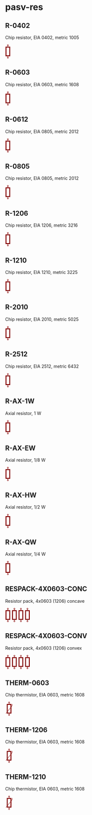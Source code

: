# pasv-res

## R-0402
Chip resistor, EIA 0402, metric 1005

![R-0402__1__1](/images/pasv-res__R-0402__1__1.png?raw=true) 

## R-0603
Chip resistor, EIA 0603, metric 1608

![R-0603__1__1](/images/pasv-res__R-0603__1__1.png?raw=true) 

## R-0612
Chip resistor, EIA 0805, metric 2012

![R-0612__1__1](/images/pasv-res__R-0612__1__1.png?raw=true) 

## R-0805
Chip resistor, EIA 0805, metric 2012

![R-0805__1__1](/images/pasv-res__R-0805__1__1.png?raw=true) 

## R-1206
Chip resistor, EIA 1206, metric 3216

![R-1206__1__1](/images/pasv-res__R-1206__1__1.png?raw=true) 

## R-1210
Chip resistor, EIA 1210, metric 3225

![R-1210__1__1](/images/pasv-res__R-1210__1__1.png?raw=true) 

## R-2010
Chip resistor, EIA 2010, metric 5025

![R-2010__1__1](/images/pasv-res__R-2010__1__1.png?raw=true) 

## R-2512
Chip resistor, EIA 2512, metric 6432

![R-2512__1__1](/images/pasv-res__R-2512__1__1.png?raw=true) 

## R-AX-1W
Axial resistor, 1 W

![R-AX-1W__1__1](/images/pasv-res__R-AX-1W__1__1.png?raw=true) 

## R-AX-EW
Axial resistor, 1/8 W

![R-AX-EW__1__1](/images/pasv-res__R-AX-EW__1__1.png?raw=true) 

## R-AX-HW
Axial resistor, 1/2 W

![R-AX-HW__1__1](/images/pasv-res__R-AX-HW__1__1.png?raw=true) 

## R-AX-QW
Axial resistor, 1/4 W

![R-AX-QW__1__1](/images/pasv-res__R-AX-QW__1__1.png?raw=true) 

## RESPACK-4X0603-CONC
Resistor pack, 4x0603 (1206) concave

![RESPACK-4X0603-CONC__1__1](/images/pasv-res__RESPACK-4X0603-CONC__1__1.png?raw=true) 
![RESPACK-4X0603-CONC__2__1](/images/pasv-res__RESPACK-4X0603-CONC__2__1.png?raw=true) 
![RESPACK-4X0603-CONC__3__1](/images/pasv-res__RESPACK-4X0603-CONC__3__1.png?raw=true) 
![RESPACK-4X0603-CONC__4__1](/images/pasv-res__RESPACK-4X0603-CONC__4__1.png?raw=true) 

## RESPACK-4X0603-CONV
Resistor pack, 4x0603 (1206) convex

![RESPACK-4X0603-CONV__1__1](/images/pasv-res__RESPACK-4X0603-CONV__1__1.png?raw=true) 
![RESPACK-4X0603-CONV__2__1](/images/pasv-res__RESPACK-4X0603-CONV__2__1.png?raw=true) 
![RESPACK-4X0603-CONV__3__1](/images/pasv-res__RESPACK-4X0603-CONV__3__1.png?raw=true) 
![RESPACK-4X0603-CONV__4__1](/images/pasv-res__RESPACK-4X0603-CONV__4__1.png?raw=true) 

## THERM-0603
Chip thermistor, EIA 0603, metric 1608

![THERM-0603__1__1](/images/pasv-res__THERM-0603__1__1.png?raw=true) 

## THERM-1206
Chip thermistor, EIA 0603, metric 1608

![THERM-1206__1__1](/images/pasv-res__THERM-1206__1__1.png?raw=true) 

## THERM-1210
Chip thermistor, EIA 0603, metric 1608

![THERM-1210__1__1](/images/pasv-res__THERM-1210__1__1.png?raw=true) 

